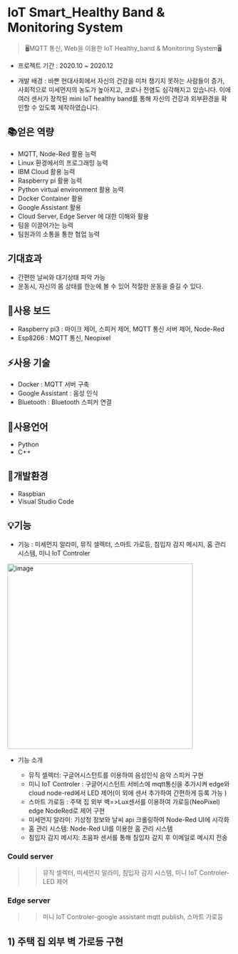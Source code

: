 # IoT Smart_Healthy Band & Monitoring System

> 🖥️MQTT 통신, Web을 이용한 IoT Healthy_band & Monitoring System🖥️
* 프로젝트 기간 : 2020.10 ~ 2020.12

* 개발 배경 : 바쁜 현대사회에서 자신의 건강을 미처 챙기지 못하는 사람들이 증가, 사회적으로 미세먼지의 농도가 높아지고, 코로나 전염도 심각해지고 있습니다. 이에 여러 센서가 장착된 mini IoT healthy band를 통해 자신의 건강과 외부환경을 확인할 수 있도록 제작하였습니다.

## 📚얻은 역량
 * MQTT, Node-Red 활용 능력
 * Linux 환경에서의 프로그래밍 능력
 * IBM Cloud 활용 능력
 * Raspberry pi 활용 능력
 * Python virtual environment 활용 능력
 * Docker Container 활용
 * Google Assistant 활용
 * Cloud Server, Edge Server 에 대한 이해와 활용
 * 팀을 이끌어가는 능력
 * 팀원과의 소통을 통한 협업 능력

## 기대효과
 * 간편한 날씨와 대기상태 파악 가능
 * 운동시, 자신의 몸 상태를 한눈에 볼 수 있어 적절한 운동을 즐길 수 있다.
 
## 🔨사용 보드
 * Raspberry pi3 : 마이크 제어, 스피커 제어, MQTT 통신 서버 제어, Node-Red
 * Esp8266 : MQTT 통신, Neopixel

## ⚡사용 기술
 * Docker : MQTT 서버 구축
 * Google Assistant : 음성 인식
 * Bluetooth : Bluetooth 스피커 연결

## 📝사용언어
 * Python
 * C++

## 🔆개발환경
 * Raspbian
 * Visual Studio Code
 
## 💡기능
* 기능 : 미세먼지 알라미, 뮤직 셀렉터, 스마트 가로등, 침입자 감지 메시지, 홈 관리 시스템, 미니 IoT Controler
<img width="416" alt="image" src="https://user-images.githubusercontent.com/102004234/232667637-f064386f-93fd-4854-a356-f93458b0af86.png">


* 기능 소개 

  * 뮤직 셀렉터: 구글어시스턴트를 이용하여 음성인식 음악 스피커 구현
  * 미니 IoT Controler : 구글어시스턴트 서비스에 mqtt통신을 추가시켜 edge와 cloud node-red에서 LED 제어(이 외에 센서 추가하여 간편하게 등록 가능 )
  * 스마트 가로등 : 주택 집 외부 벽=>Lux센서를 이용하여 가로등(NeoPixel) edge NodeRed로 제어 구현
  * 미세먼지 알라미: 기상청 정보와 날씨 api 크롤링하여 Node-Red UI에 시각화 
  * 홈 관리 시스템: Node-Red UI를 이용한 홈 관리 시스템
  * 침입자 감지 메시지: 초음파 센서를 통해 침입자 감지 후 이메일로 메시지 전송



 ### Could server
>>뮤직 셀렉터, 미세먼지 알라미, 침입자 감지 시스템, 미니 IoT Controler-LED 제어

 ### Edge server
>>미니 IoT Controler-google assistant mqtt publish, 스마트 가로등

## 1) 주택 집 외부 벽 가로등 구현
